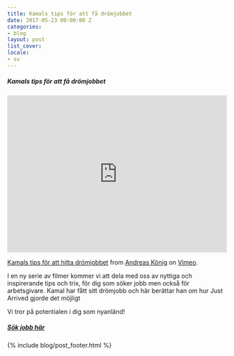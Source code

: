 ```yaml
---
title: Kamals tips för att få drömjobbet
date: 2017-05-23 00:00:00 Z
categories:
- blog
layout: post
list_cover: 
locale:
- sv
---
```


##### Kamals tips för att få drömjobbet

<iframe src="https://player.vimeo.com/video/218617266" width="100%" height="360" frameborder="0" webkitallowfullscreen mozallowfullscreen allowfullscreen></iframe> <p><a href="https://vimeo.com/218617266">Kamals tips f&ouml;r att hitta dr&ouml;mjobbet</a> from <a href="https://vimeo.com/user63572179">Andreas K&ouml;nig</a> on <a href="https://vimeo.com">Vimeo</a>.</p>

I en ny serie av filmer kommer vi att dela med oss av nyttiga och inspirerande tips och trix, för dig som söker jobb men också för arbetsgivare. Kamal har fått sitt drömjobb och här berättar han om hur Just Arrived gjorde det möjligt

Vi tror på potentialen i dig som nyanländ!

##### [Sök jobb här](https://justarrived.se/newcomer/?utm_source=justarrived&utm_medium=blog)


{% include blog/post_footer.html %}
